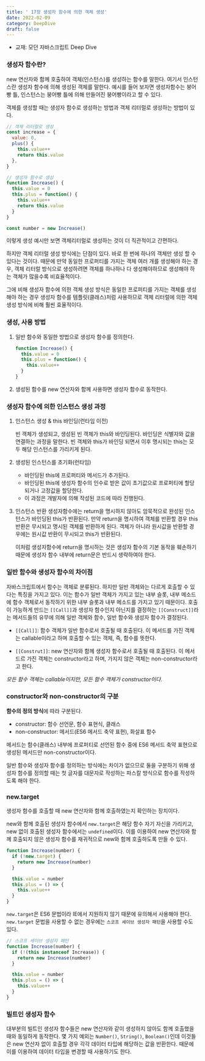 ```yaml
---
title: ' 17장 생성자 함수에 의한 객체 생성'
date: 2022-02-09
category: DeepDive
draft: false
---
```


- 교재: 모던 자바스크립트 Deep Dive

### 생성자 함수란?

new 연산자와 함께 호출하여 객체(인스턴스)를 생성하는 함수를 말한다. 여기서 인스턴스란 생성자 함수에 의해 생성된 객체를 말한다. 예시를 들어 보자면 생성자함수는 붕어빵 틀, 인스턴스는 붕어빵 틀에 의해 만들어진 붕어빵이라고 할 수 있다.

객체를 생성할 때는 생성자 함수로 생성하는 방법과 객체 리터럴로 생성하는 방법이 있다.

```js
// 객체 리터럴로 생성
const increase = {
  value: 0,
  plus() {
    this.value++
    return this.value
  },
}

// 생성자 함수로 생성
function Increase() {
  this.value = 0
  this.plus = function() {
    this.value++
    return this.value
  }
}

const number = new Increase()
```

이렇게 생성 예시만 보면 객체리터럴로 생성하는 것이 더 직관적이고 간편하다.

하지만 객체 리터럴 생성 방식에는 단점이 있다. 바로 한 번에 하나의 객체만 생성 할 수 있다는 것이다. 때문에 만약 동일한 프로퍼티를 가지는 객체 여러 개를 생성해야 하는 경우, 객체 리터럴 방식으로 생성하려면 객체를 하나하나 다 생성해야하므로 생성해야 하는 객체가 많을수록 비효율적이다.

그에 비해 생성자 함수에 의한 객체 생성 방식은 동일한 프로퍼티를 가지는 객체를 생성해야 하는 경우 생성자 함수를 템플릿(클래스)처럼 사용하므로 객체 리터럴에 의한 객체 생성 방식에 비해 훨씬 효율적이다.

### 생성, 사용 방법

1. 일반 함수와 동일한 방법으로 생성자 함수를 정의한다.

   ```js
   function Increase() {
     this.value = 0
     this.plus = function() {
       this.value++
     }
   }
   ```

2. 생성된 함수를 new 연산자와 함께 사용하면 생성자 함수로 동작한다.

### 생성자 함수에 의한 인스턴스 생성 과정

1. 인스턴스 생성 & this 바인딩(런타임 이전)

   빈 객체가 생성되고, 생성된 빈 객체가 this와 바인딩된다.
   바인딩은 식별자와 값을 연결하는 과정을 말한다. 빈 객체와 this가 바인딩 되면서 이후 명시되는 this는 모두 해당 인스턴스를 가리키게 된다.

2. 생성된 인스턴스를 초기화(런타임)

   - 바인딩된 this에 프로퍼티와 메서드가 추가된다.
   - 바인딩된 this에 생성자 함수의 인수로 받은 값이 초기값으로 프로퍼티에 할당되거나 고정값을 할당한다.
   - 이 과정은 개발자에 의해 작성된 코드에 따라 진행된다.

3. 인스턴스 반환
   생성자함수에는 return을 명시하지 않아도 암묵적으로 완성된 인스턴스가 바인딩된 this가 반환된다. 만약 return을 명시하여 객체를 반환할 경우 this 반환은 무시되고 명시된 객체를 반환하게 된다. 객체가 아니라 원시값을 반환할 경우에는 원시값 반환이 무시되고 this가 반환된다.

   이처럼 생성자함수에 return을 명시하는 것은 생성자 함수의 기본 동작을 훼손하기 때문에 생성자 함수 내부에 return문은 반드시 생략하여야 한다.

### 일반 함수와 생성자 함수의 차이점

자바스크립트에서 함수는 객체로 분류된다. 하지만 일반 객체와는 다르게 호출할 수 있다는 특징을 가지고 있다. 이는 함수가 일반 객체가 가지고 있는 내부 슬롯, 내부 메소드에 함수 객체로서 동작하기 위한 내부 슬롯과 내부 메소드를 가지고 있기 때문이다. 호출이 가능하게 만드는 `[[Call]]`과 생성자 함수인지 아닌지를 결정하는 `[[Construct]]`라는 메서드들의 유무에 의해 일반 객체와 함수, 일반 함수와 생성자 함수가 결정된다.

- `[[Call]]`: 함수 객체가 일반 함수로서 호출될 때 호출된다. 이 메서드를 가진 객체는 callable이라고 하며 호출할 수 있는 객체, 즉, 함수를 뜻한다.

- `[[Construt]]`: new 연산자와 함께 생성자 함수로서 호출될 때 호출된다. 이 메서드르 가진 객체는 constructor라고 하며, 가지지 않은 객체는 non-constructor라고 한다.

_모든 함수 객체는 callable이지만, 모든 함수 객체가 constructor이다._

### constructor와 non-constructor의 구분

**함수의 정의 방식**에 따라 구분된다.

- constructor: 함수 선언문, 함수 표현식, 클래스
- non-constructor: 메서드(ES6 메서드 축약 표현), 화살표 함수

메서드는 함수(클래스) 내부에 프로퍼티로 선언된 함수 중에 ES6 메서드 축약 표현으로 생성된 메서드만 non-constructor이다.

일반 함수와 생성자 함수를 정의하는 방식에는 차이가 없으므로 둘을 구분하기 위해 생성자 함수를 정의할 때는 첫 글자를 대문자로 작성하는 파스칼 방식으로 함수를 작성하도록 해야 한다.

### new.target

생성자 함수를 호출할 때 new 연산자와 함께 호출하였는지 확인하는 장치이다.

new와 함께 호출된 생성자 함수에서 `new.target`은 해당 함수 자기 자신을 가리키고, new 없이 호출된 생성자 함수에서는 `undefined`이다. 이를 이용하여 new 연산자와 함께 호출되지 않은 생성자 함수를 재귀적으로 new와 함께 호출하도록 만들 수 있다.

```js
function Increase(number) {
  if (!new.target) {
    return new Increase(number)
  }

  this.value = number
  this.plus = () => {
    this.value++
  }
}
```

`new.target`은 ES6 문법이라 IE에서 지원하지 않기 때문에 유의해서 사용해야 한다. `new.target` 문법을 사용할 수 없는 경우에는 `스코프 세이브 생성자 패턴`을 사용할 수도 있다.

```js
// 스코프 세이브 생성자 패턴
function Increase(number) {
  if (!(this instanceof Increase)) {
    return new Increase(number)
  }

  this.value = number
  this.plus = () => {
    this.value++
  }
}
```

### 빌트인 생성자 함수

대부분의 빌트인 생성자 함수들은 new 연산자와 같이 생성하지 않아도 함께 호출했을 때와 동일하게 동작한다. 몇 가지 예외는 `Number()`, `String()`, `Boolean()`인데 이것들은 new 연산자 없이 호출할 경우 각각 데이터 타입에 해당하는 값을 반환한다. 때문에 이를 이용하여 데이터 타입을 변경할 때 사용하기도 한다.
